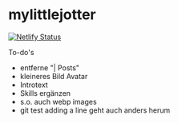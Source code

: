 # mylittlejotter

[![Netlify Status](https://api.netlify.com/api/v1/badges/3b2434e0-6cb1-45f6-8ba9-476361219a7c/deploy-status)](https://app.netlify.com/sites/relaxed-elion-eac0e2/deploys)


To-do's

- entferne "| Posts"
- kleineres Bild Avatar
- Introtext
- Skills ergänzen
- s.o. auch webp images
- git test
adding a line
geht auch anders herum
